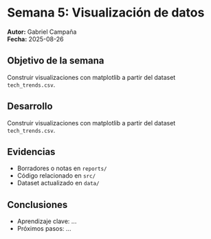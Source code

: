 # Semana 5: Visualización de datos

**Autor:** Gabriel Campaña  
**Fecha:** 2025-08-26

## Objetivo de la semana
Construir visualizaciones con matplotlib a partir del dataset `tech_trends.csv`.

## Desarrollo
Construir visualizaciones con matplotlib a partir del dataset `tech_trends.csv`.

## Evidencias
- Borradores o notas en `reports/`
- Código relacionado en `src/`
- Dataset actualizado en `data/`

## Conclusiones
- Aprendizaje clave: ...  
- Próximos pasos: ...
